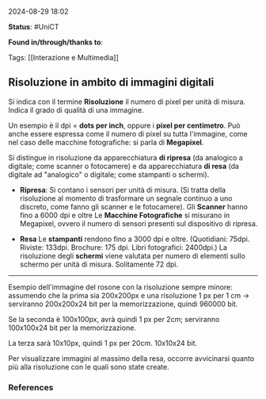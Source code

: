 2024-08-29 18:02

<b>Status</b>: #UniCT

<b>Found in/through/thanks to</b>: 

Tags: [[Interazione e Multimedia]] 

## Risoluzione in ambito di immagini digitali

Si indica con il termine **Risoluzione** il numero di pixel per unità di misura. Indica il grado di qualità di una immagine. 

Un esempio è il dpi = **dots per inch**, oppure i **pixel per centimetro**. Può anche essere espressa come il numero di pixel su tutta l'immagine, come nel caso delle macchine fotografiche: si parla di **Megapixel**. 

Si distingue in risoluzione da apparecchiatura **di ripresa** (da analogico a digitale; come scanner o fotocamere) e da apparecchiatura **di resa** (da digitale ad "analogico" o digitale; come stampanti o schermi). 

* **Ripresa**:
Si contano i sensori per unità di misura. (Si tratta della risoluzione al momento di trasformare un segnale continuo a uno discreto, come fanno gli scanner e le fotocamere). 
Gli **Scanner** hanno fino a 6000 dpi e oltre
Le **Macchine Fotografiche** si misurano in Megapixel, ovvero il numero di sensori presenti sul dispositivo di ripresa. 

* **Resa**
Le **stampanti** rendono fino a 3000 dpi e oltre. (Quotidiani: 75dpi. Riviste: 133dpi. Brochure: 175 dpi. Libri fotografici: 2400dpi.)
La risoluzione degli **schermi** viene valutata per numero di elementi sullo schermo per unità di misura. Solitamente 72 dpi.  

---

Esempio dell'immagine del rosone con la risoluzione sempre minore: assumendo che la prima sia 200x200px e una risoluzione 1 px per 1 cm -> serviranno 200x200x24 bit per la memorizzazione, quindi 960000 bit. 

Se la seconda è 100x100px, avrà quindi 1 px per 2cm; serviranno 100x100x24 bit per la memorizzazione. 

La terza sarà 10x10px, quindi 1 px per 20cm. 10x10x24 bit. 

Per visualizzare immagini al massimo della resa, occorre avvicinarsi quanto più alla risoluzione con le quali sono state create. 
### References

